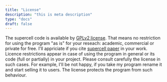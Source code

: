 ```yaml
---
title: "License"
description: "this is meta description"
type: "docs"
draft: false
---
```


The supercell code is available by [GPLv2 license](https://en.wikipedia.org/wiki/GNU_General_Public_License). That means no restriction for using the program "as is" for your reseach: academic, commercial or private for free. I'll appriciate if you cite [supercell paper](https://jcheminf.biomedcentral.com/articles/10.1186/s13321-016-0129-3) in your work. Licence restrictions appear in case of using the program in general or its code (full or partially) in your project. Please consult carefully the license in such cases. For example, I'll be not happy, if you take my program rename it and start selling it to users. The license protects the program from such behaviour.
